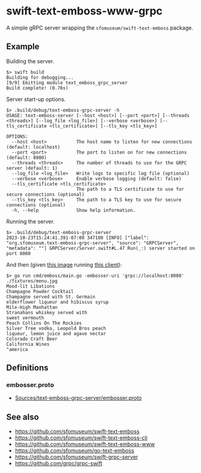 # swift-text-emboss-www-grpc

A simple gRPC server wrapping the `sfomuseum/swift-text-emboss` package.

## Example

Building the server.

```
$> swift build
Building for debugging...
[9/9] Emitting module text_emboss_grpc_server
Build complete! (0.76s)
```

Server start-up options.

```
$> .build/debug/text-emboss-grpc-server -h
USAGE: text-emboss-server [--host <host>] [--port <port>] [--threads <threads>] [--log_file <log_file>] [--verbose <verbose>] [--tls_certificate <tls_certificate>] [--tls_key <tls_key>]

OPTIONS:
  --host <host>           The host name to listen for new connections (default: localhost)
  --port <port>           The port to listen on for new connections (default: 8080)
  --threads <threads>     The number of threads to use for the GRPC server (default: 1)
  --log_file <log_file>   Write logs to specific log file (optional)
  --verbose <verbose>     Enable verbose logging (default: false)
  --tls_certificate <tls_certificate>
                          The path to a TLS certificate to use for secure connections (optional)
  --tls_key <tls_key>     The path to a TLS key to use for secure connections (optional)
  -h, --help              Show help information.
```

Running the server.

```
$> .build/debug/text-emboss-grpc-server
2023-10-23T15:24:41.391-07:00 347180 [INFO] ["label": "org.sfomuseum.text-emboss-grpc-server", "source": "GRPCServer", "metadata": ""] GRPCServer/Server.swift#L.47 Run(_:) server started on port 8080
```

And then (given [this image](https://github.com/sfomuseum/go-text-emboss/blob/main/fixtures/menu.jpg) running [this client](https://github.com/sfomuseum/go-text-emboss#remote-grpc)):

```
$> go run cmd/emboss/main.go -embosser-uri 'grpc://localhost:8080' ./fixtures/menu.jpg
Mood-lit Libations
Champagne Powder Cocktail
Champagne served with St. Germain
elderflower liqueur and hibiscus syrup
Mile-High Manhattan
Stranahans whiskey served with
sweet vermouth
Peach Collins On The Rockies
Silver Tree vodka, Leopold Bros peach
liqueur, lemon juice and agave nectar
Colorado Craft Beer
California Wines
"america
```

## Definitions

### embosser.proto

* [Sources/text-emboss-grpc-server/embosser.proto](Sources/text-emboss-grpc-server/embosser.proto)

## See also

* https://github.com/sfomuseum/swift-text-emboss
* https://github.com/sfomuseum/swift-text-emboss-cli
* https://github.com/sfomuseum/swift-text-emboss-www
* https://github.com/sfomuseum/go-text-emboss
* https://github.com/sfomuseum/swift-grpc-server
* https://github.com/grpc/grpc-swift
